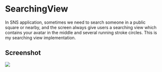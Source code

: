 SearchingView
=============

In SNS application, sometimes we need to search someone in a public square or nearby, and the screen always give users a searching view which contains your avatar in the middle and several running stroke circles. This is my searching view implementation.


Screenshot
----------------
![](https://github.com/willmo1987/SearchingView/blob/master/raw/master/running_with_binking_heart.png)  
